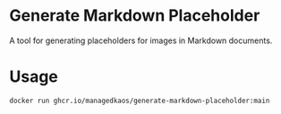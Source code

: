 # Generate Markdown Placeholder

A tool for generating placeholders for images in Markdown documents.

# Usage

```bash
docker run ghcr.io/managedkaos/generate-markdown-placeholder:main
```
